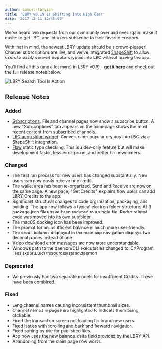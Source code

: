 ```yaml
---
author: samuel-lbryian
title: 'LBRY v0.19 Is Shifting Into High Gear'
date: '2017-12-11 12:45:00'
---
```


We've heard two requests from our community over and over again: make it easier to get LBC, and let users subscribe to their favorite creators.

With that in mind, the newest LBRY update should be a crowd-pleaser! Channel subscriptions are live, and we've integrated [ShapeShift](https://shapeshift.io) to allow users to easily convert popular cryptos into LBC without leaving the app.

You'll find all this (and a lot more) in LBRY v0.19 - [**get it here**](/get) and check out the full release notes below.

![LBRY Search Tool In Action](https://spee.ch/e/subscriptions.gif)

## Release Notes

### Added
  * [Subscriptions](https://github.com/lbryio/lbry-desktop/issues/715). File and channel pages now show a subscribe button. A new "Subscriptions" tab appears on the homepage shows the most recent content from subscribed channels.
  * [LBC acquisition widget](https://github.com/lbryio/lbry-desktop/issues/609). Convert other popular cryptos into LBC via a ShapeShift integration.
  * [Flow](https://flow.org) static type checking. This is a dev-only feature but will make development faster, less error-prone, and better for newcomers.

### Changed
  * The first run process for new users has changed substantially. New users can now easily receive one credit.
  * The wallet area has been re-organized. Send and Receive are now on the same page. A new page, "Get Credits", explains how users can add LBRY Credits to the app.
  * Significant structural changes to code organization, packaging, and building. The app now follows a typical electron folder structure. All 3 package.json files have been reduced to a single file. Redux related code was moved into its own subfolder.
  * The macOS docking icon has been improved.
  * The prompt for an insufficient balance is much more user-friendly.
  * The credit balance displayed in the main app navigation displays two decimal places instead of one.
  * Video download error messages are now more understandable.
  * Windows path to the daemon/CLI executables changed to: C:\Program Files (x86)\LBRY\resources\static\daemon

### Deprecated
  * We previously had two separate models for insufficient Credits. These have been combined.

### Fixed
  * Long channel names causing inconsistent thumbnail sizes.
  * Channel names in pages are highlighted to indicate them being clickable.
  * Fixed the transaction screen not loading for brand new users.
  * Fixed issues with scrolling and back and forward navigation.
  * Fixed sorting by title for published files.
  * App now uses the new balance_delta field provided by the LBRY API.
  * Abandoning from the claim page now works.
